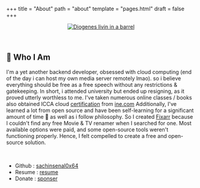+++
title = "About"
path = "about"
template = "pages.html"
draft = false
+++
<br>
<div align="center"> 
  
  [![Diogenes livin in a barrel](https://sachinsenal0x64.github.io/picx-images-hosting/1701343027123.34vfgcv5fmrk.1i0vlm96kf4w.webp)](https://en.wikipedia.org/wiki/Diogenes)
  
</div>
<br>

## 👤 Who I Am

I'm a yet another backend developer, obsessed with cloud computing (end of the day i can host my own media server remotely lmao). so i believe everything should be free as a free speech without any restrictions & gatekeeping. In short, i attended university but ended up resigning, as it proved utterly worthless to me. I've taken numerous online classes / books also obtained ICCA cloud [certification](https://certs.ine.com/7bb6bdb9-d509-4ab9-a46a-0143271d89b6) from [ine.com](https://www.ine.com) Additionally, I've learned a lot from open source and have been self-learning for a significant amount of time 📖 as well as i follow philosophy. So I created [Fixarr](https://github.com/sachinsenal0x64/FIXARR) because I couldn't find any free Movie & TV renamer when I searched for one. Most available options were paid, and some open-source tools weren't functioning properly. Hence, I felt compelled to create a free and open-source solution.

<br>

- Github : [sachinsenal0x64](https://github.com/sachinsenal0x64)
- Resume : [resume](https://index.401658.xyz/Sachin-Senal-Resume-V3.pdf)
- Donate : [sponser](https://github.com/sponsors/sachinsenal0x64)

